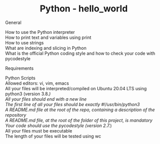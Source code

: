 <div align= "center">
  <h1>Python - hello_world</h1>
</div>

General  

How to use the Python interpreter  
How to print text and variables using print  
How to use strings  
What are indexing and slicing in Python  
What is the official Python coding style and how to check your code with pycodestyle  

Requirements

Python Scripts  
Allowed editors: vi, vim, emacs  
All your files will be interpreted/compiled on Ubuntu 20.04 LTS using python3 (version 3.8.*)  
All your files should end with a new line  
The first line of all your files should be exactly #!/usr/bin/python3  
A README.md file at the root of the repo, containing a description of the repository  
A README.md file, at the root of the folder of this project, is mandatory  
Your code should use the pycodestyle (version 2.7.*)  
All your files must be executable  
The length of your files will be tested using wc  
